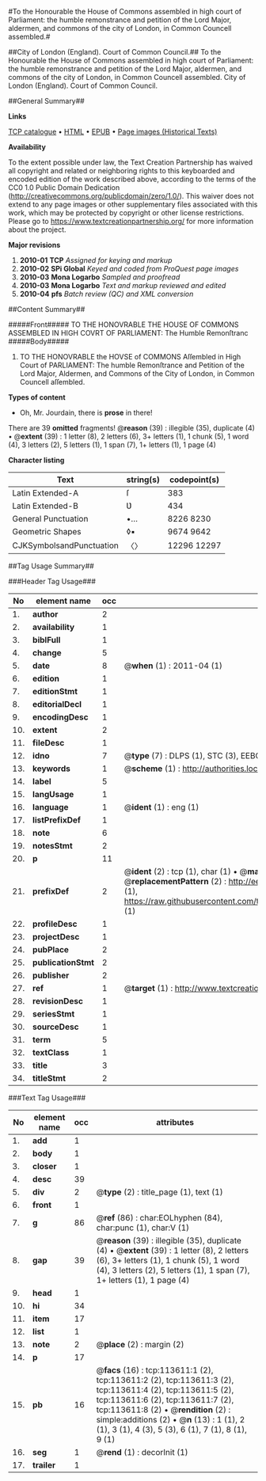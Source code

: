 #To the Honourable the House of Commons assembled in high court of Parliament: the humble remonstrance and petition of the Lord Major, aldermen, and commons of the city of London, in Common Councell assembled.#

##City of London (England). Court of Common Council.##
To the Honourable the House of Commons assembled in high court of Parliament: the humble remonstrance and petition of the Lord Major, aldermen, and commons of the city of London, in Common Councell assembled.
City of London (England). Court of Common Council.

##General Summary##

**Links**

[TCP catalogue](http://www.ota.ox.ac.uk/tcp/)  • 
[HTML](http://tei.it.ox.ac.uk/tcp/Texts-HTML/free/A94/A94484.html)  • 
[EPUB](http://tei.it.ox.ac.uk/tcp/Texts-EPUB/free/A94/A94484.epub) • 
[Page images (Historical Texts)](https://historicaltexts.jisc.ac.uk/eebo-99861474e)

**Availability**

To the extent possible under law, the Text Creation Partnership has waived all copyright and related or neighboring rights to this keyboarded and encoded edition of the work described above, according to the terms of the CC0 1.0 Public Domain Dedication (http://creativecommons.org/publicdomain/zero/1.0/). This waiver does not extend to any page images or other supplementary files associated with this work, which may be protected by copyright or other license restrictions. Please go to https://www.textcreationpartnership.org/ for more information about the project.

**Major revisions**

1. __2010-01__ __TCP__ *Assigned for keying and markup*
1. __2010-02__ __SPi Global__ *Keyed and coded from ProQuest page images*
1. __2010-03__ __Mona Logarbo__ *Sampled and proofread*
1. __2010-03__ __Mona Logarbo__ *Text and markup reviewed and edited*
1. __2010-04__ __pfs__ *Batch review (QC) and XML conversion*

##Content Summary##

#####Front#####
TO THE HONOVRABLE THE HOUSE OF COMMONS ASSEMBLED IN HIGH COVRT OF PARLIAMENT: The Humble Remonſtranc
#####Body#####

1. TO THE HONOVRABLE the HOVSE of COMMONS Aſſembled in High Court of PARLIAMENT: The humble Remonſtrance and Petition of the Lord Major, Aldermen, and Commons of the City of London, in Common Councell aſſembled.

**Types of content**

  * Oh, Mr. Jourdain, there is **prose** in there!

There are 39 **omitted** fragments! 
 @__reason__ (39) : illegible (35), duplicate (4)  •  @__extent__ (39) : 1 letter (8), 2 letters (6), 3+ letters (1), 1 chunk (5), 1 word (4), 3 letters (2), 5 letters (1), 1 span (7), 1+ letters (1), 1 page (4)

**Character listing**


|Text|string(s)|codepoint(s)|
|---|---|---|
|Latin Extended-A|ſ|383|
|Latin Extended-B|Ʋ|434|
|General Punctuation|•…|8226 8230|
|Geometric Shapes|◊▪|9674 9642|
|CJKSymbolsandPunctuation|〈〉|12296 12297|

##Tag Usage Summary##

###Header Tag Usage###

|No|element name|occ|attributes|
|---|---|---|---|
|1.|__author__|2||
|2.|__availability__|1||
|3.|__biblFull__|1||
|4.|__change__|5||
|5.|__date__|8| @__when__ (1) : 2011-04 (1)|
|6.|__edition__|1||
|7.|__editionStmt__|1||
|8.|__editorialDecl__|1||
|9.|__encodingDesc__|1||
|10.|__extent__|2||
|11.|__fileDesc__|1||
|12.|__idno__|7| @__type__ (7) : DLPS (1), STC (3), EEBO-CITATION (1), PROQUEST (1), VID (1)|
|13.|__keywords__|1| @__scheme__ (1) : http://authorities.loc.gov/ (1)|
|14.|__label__|5||
|15.|__langUsage__|1||
|16.|__language__|1| @__ident__ (1) : eng (1)|
|17.|__listPrefixDef__|1||
|18.|__note__|6||
|19.|__notesStmt__|2||
|20.|__p__|11||
|21.|__prefixDef__|2| @__ident__ (2) : tcp (1), char (1)  •  @__matchPattern__ (2) : ([0-9\-]+):([0-9IVX]+) (1), (.+) (1)  •  @__replacementPattern__ (2) : http://eebo.chadwyck.com/downloadtiff?vid=$1&page=$2 (1), https://raw.githubusercontent.com/textcreationpartnership/Texts/master/tcpchars.xml#$1 (1)|
|22.|__profileDesc__|1||
|23.|__projectDesc__|1||
|24.|__pubPlace__|2||
|25.|__publicationStmt__|2||
|26.|__publisher__|2||
|27.|__ref__|1| @__target__ (1) : http://www.textcreationpartnership.org/docs/. (1)|
|28.|__revisionDesc__|1||
|29.|__seriesStmt__|1||
|30.|__sourceDesc__|1||
|31.|__term__|5||
|32.|__textClass__|1||
|33.|__title__|3||
|34.|__titleStmt__|2||


###Text Tag Usage###

|No|element name|occ|attributes|
|---|---|---|---|
|1.|__add__|1||
|2.|__body__|1||
|3.|__closer__|1||
|4.|__desc__|39||
|5.|__div__|2| @__type__ (2) : title_page (1), text (1)|
|6.|__front__|1||
|7.|__g__|86| @__ref__ (86) : char:EOLhyphen (84), char:punc (1), char:V (1)|
|8.|__gap__|39| @__reason__ (39) : illegible (35), duplicate (4)  •  @__extent__ (39) : 1 letter (8), 2 letters (6), 3+ letters (1), 1 chunk (5), 1 word (4), 3 letters (2), 5 letters (1), 1 span (7), 1+ letters (1), 1 page (4)|
|9.|__head__|1||
|10.|__hi__|34||
|11.|__item__|17||
|12.|__list__|1||
|13.|__note__|2| @__place__ (2) : margin (2)|
|14.|__p__|17||
|15.|__pb__|16| @__facs__ (16) : tcp:113611:1 (2), tcp:113611:2 (2), tcp:113611:3 (2), tcp:113611:4 (2), tcp:113611:5 (2), tcp:113611:6 (2), tcp:113611:7 (2), tcp:113611:8 (2)  •  @__rendition__ (2) : simple:additions (2)  •  @__n__ (13) : 1 (1), 2 (1), 3 (1), 4 (3), 5 (3), 6 (1), 7 (1), 8 (1), 9 (1)|
|16.|__seg__|1| @__rend__ (1) : decorInit (1)|
|17.|__trailer__|1||
